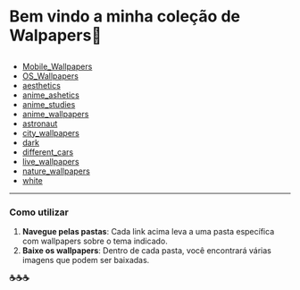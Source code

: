 # Bem vindo a minha coleção de Walpapers🎨

## 

- [Mobile_Wallpapers](./Mobile_Wallpapers)
- [OS_Wallpapers](./OS_Wallpapers)
- [aesthetics](./aesthetics)
- [anime_ashetics](./anime_ashetics)
- [anime_studies](./anime_studies)
- [anime_wallpapers](./anime_wallpapers)
- [astronaut](./astronaut)
- [city_wallpapers](./city_wallpapers)
- [dark](./dark)
- [different_cars](./different_cars)
- [live_wallpapers](./live_wallpapers)
- [nature_wallpapers](./nature_wallpapers)
- [white](./white)

---

### Como utilizar

1. **Navegue pelas pastas**: Cada link acima leva a uma pasta específica com wallpapers sobre o tema indicado.
2. **Baixe os wallpapers**: Dentro de cada pasta, você encontrará várias imagens que podem ser baixadas.

**☕☕☕**

